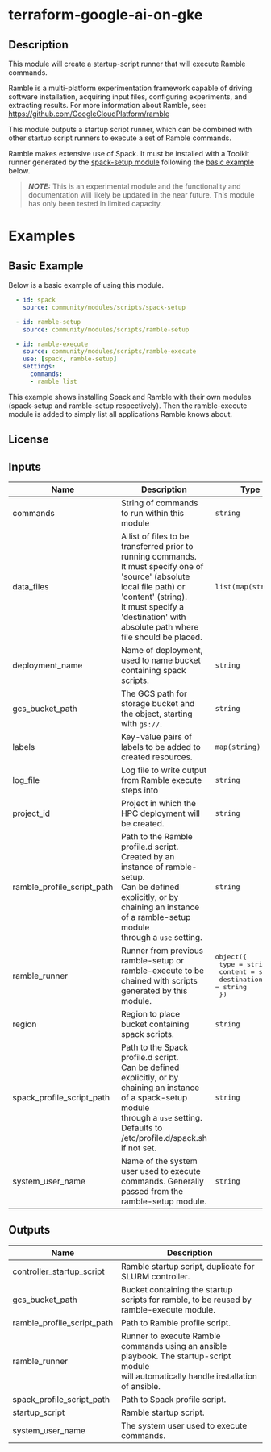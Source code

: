 # terraform-google-ai-on-gke

## Description

This module will create a startup-script runner that will execute Ramble commands.

Ramble is a multi-platform experimentation framework capable of driving
software installation, acquiring input files, configuring experiments, and
extracting results. For more information about Ramble, see:
https://github.com/GoogleCloudPlatform/ramble

This module outputs a startup script runner, which can be combined with other
startup script runners to execute a set of Ramble commands.

Ramble makes extensive use of Spack. It must be installed with a Toolkit runner
generated by the [spack-setup module](../spack-setup/README.md) following the
[basic example](#basic-example) below.

> **_NOTE:_** This is an experimental module and the functionality and
> documentation will likely be updated in the near future. This module has only
> been tested in limited capacity.

# Examples

## Basic Example

Below is a basic example of using this module.

```yaml
  - id: spack
    source: community/modules/scripts/spack-setup

  - id: ramble-setup
    source: community/modules/scripts/ramble-setup

  - id: ramble-execute
    source: community/modules/scripts/ramble-execute
    use: [spack, ramble-setup]
    settings:
      commands:
      - ramble list
```

This example shows installing Spack and Ramble with their own modules
(spack-setup and ramble-setup respectively). Then the ramble-execute module
is added to simply list all applications Ramble knows about.

## License

<!-- BEGINNING OF PRE-COMMIT-TERRAFORM DOCS HOOK -->
## Inputs

| Name | Description | Type | Default | Required |
|------|-------------|------|---------|:--------:|
| commands | String of commands to run within this module | `string` | `null` | no |
| data\_files | A list of files to be transferred prior to running commands. <br>It must specify one of 'source' (absolute local file path) or 'content' (string).<br>It must specify a 'destination' with absolute path where file should be placed. | `list(map(string))` | `[]` | no |
| deployment\_name | Name of deployment, used to name bucket containing spack scripts. | `string` | n/a | yes |
| gcs\_bucket\_path | The GCS path for storage bucket and the object, starting with `gs://`. | `string` | n/a | yes |
| labels | Key-value pairs of labels to be added to created resources. | `map(string)` | n/a | yes |
| log\_file | Log file to write output from Ramble execute steps into | `string` | `"/var/log/ramble-execute.log"` | no |
| project\_id | Project in which the HPC deployment will be created. | `string` | n/a | yes |
| ramble\_profile\_script\_path | Path to the Ramble profile.d script. Created by an instance of ramble-setup.<br>Can be defined explicitly, or by chaining an instance of a ramble-setup module<br>through a `use` setting. | `string` | n/a | yes |
| ramble\_runner | Runner from previous ramble-setup or ramble-execute to be chained with scripts generated by this module. | <pre>object({<br>    type        = string<br>    content     = string<br>    destination = string<br>  })</pre> | n/a | yes |
| region | Region to place bucket containing spack scripts. | `string` | n/a | yes |
| spack\_profile\_script\_path | Path to the Spack profile.d script.<br>Can be defined explicitly, or by chaining an instance of a spack-setup module<br>through a `use` setting.<br>Defaults to /etc/profile.d/spack.sh if not set. | `string` | `"/etc/profile.d/spack.sh"` | no |
| system\_user\_name | Name of the system user used to execute commands. Generally passed from the ramble-setup module. | `string` | n/a | yes |

## Outputs

| Name | Description |
|------|-------------|
| controller\_startup\_script | Ramble startup script, duplicate for SLURM controller. |
| gcs\_bucket\_path | Bucket containing the startup scripts for ramble, to be reused by ramble-execute module. |
| ramble\_profile\_script\_path | Path to Ramble profile script. |
| ramble\_runner | Runner to execute Ramble commands using an ansible playbook. The startup-script module<br>will automatically handle installation of ansible. |
| spack\_profile\_script\_path | Path to Spack profile script. |
| startup\_script | Ramble startup script. |
| system\_user\_name | The system user used to execute commands. |

<!-- END OF PRE-COMMIT-TERRAFORM DOCS HOOK -->
